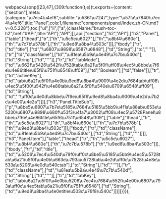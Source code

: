 webpackJsonp([23,47],{309:function(t,e){t.exports={content:["section"],meta:{category:"\u7ec4\u4ef6",subtitle:"\u5361\u7247",type:"\u57fa\u7840\u7ec4\u4ef6",title:"Panel",cols:1,filename:"components/panel/index.zh-CN.md?v=0.5.228"},toc:["ul",["li",["a",{className:"brush-toc-h2",href:"#API",title:"API"},"API"]]],api:["section",["h2","API"],["h3","Panel"],["table",["thead",["tr",["th","\u5c5e\u6027"],["th","\u8bf4\u660e"],["th","\u7c7b\u578b"],["th","\u9ed8\u8ba4\u503c"]]],["tbody",["tr",["td","title"],["td","\u6807\u9898\u6587\u6848"],["td","String"],["td","''"]],["tr",["td","className"],["td","\u81ea\u5b9a\u4e49\u7c7b\u540d"],["td","String"],["td","''"]],["tr",["td","tabMode"],["td","\u662f\u5426\u542f\u7528tab\u6a21\u5f0f\uff08\u4ec5\u8bbe\u7f6e\u4e86title\u65f6\u751f\u6548\uff09"],["td","Boolean"],["td","false"]],["tr",["td","activeKey"],["td","tab\u6a21\u5f0f\u4e0b\u9ed8\u8ba4\u9009\u4e2d\u7684tab\uff08\u4ec5\u5f00\u542f\u4e86tab\u6a21\u5f0f\u540e\u6709\u6548\uff09"],["td","String"],["td","''\uff0c\u4e0d\u8bbe\u7f6e\u65f6\u9ed8\u8ba4\u9009\u4e2d\u7b2c\u4e00\u4e2a"]]]],["h3","Panel.TitleSub"],["p","\u8be5\u6807\u7b7e\u5185\u7684\u5185\u5bb9\u4f1a\u88ab\u653e\u5230\u6807\u9898\u680f\u53f3\u4fa7\u3002\uff08\u4ec5\u5728Panel\u8bbe\u7f6e\u4e86title\u65f6\u751f\u6548\uff09"],["table",["thead",["tr",["th","\u5c5e\u6027"],["th","\u8bf4\u660e"],["th","\u7c7b\u578b"],["th","\u9ed8\u8ba4\u503c"]]],["tbody",["tr",["td","className"],["td","\u81ea\u5b9a\u4e49\u7c7b\u540d"],["td","String"],["td","''"]]]],["h3","Panel.Item"],["table",["thead",["tr",["th","\u5c5e\u6027"],["th","\u8bf4\u660e"],["th","\u7c7b\u578b"],["th","\u9ed8\u8ba4\u503c"]]],["tbody",["tr",["td","title"],["td","\u5206\u7ec4\u540d\u79f0\uff0c\u8be5\u5185\u5bb9\u4ec5\u5728tab\u6a21\u5f0f\u4e0b\u663e\u793a\u5728tab\u4e2d\uff0c\u7528\u4e8e\u533a\u5206\u4e0d\u540ctab"],["td","String"],["td","''"]],["tr",["td","className"],["td","\u81ea\u5b9a\u4e49\u7c7b\u540d"],["td","String"],["td","''"]],["tr",["td","tabKey"],["td","tab\u6a21\u5f0f\u4e0b\u5206\u7ec4\u7684\u552f\u4e00\u6807\u793a\uff0c\u4ec5tab\u6a21\u5f0f\u751f\u6548"],["td","String"],["td","\u9ed8\u8ba4\u4e0etitle\u503c\u76f8\u540c"]]]]]}}});